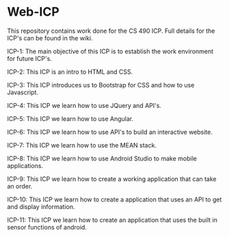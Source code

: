 # Web-ICP

This repository contains work done for the CS 490 ICP.  Full details for the ICP's can be found in the wiki.

ICP-1: The main objective of this ICP is to establish the work environment for future ICP's.

ICP-2: This ICP is an intro to HTML and CSS.

ICP-3: This ICP introduces us to Bootstrap for CSS and how to use Javascript.

ICP-4: This ICP we learn how to use JQuery and API's.

ICP-5: This ICP we learn how to use Angular.

ICP-6: This ICP we learn how to use API's to build an interactive website.

ICP-7: This ICP we learn how to use the MEAN stack.

ICP-8: This ICP we learn how to use Android Studio to make mobile applications.

ICP-9: This ICP we learn how to create a working application that can take an order.

ICP-10: This ICP we learn how to create a application that uses an API to get and display information.

ICP-11: This ICP we learn how to create an application that uses the built in sensor functions of android.

